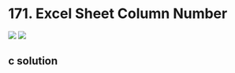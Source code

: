 # 171. Excel Sheet Column Number
<img src="https://github.com/vampire1996/LeetCode/blob/master/Problems/101-200/171.ExcelSheetColumnNumber/problem.png "/>
<img src="https://github.com/vampire1996/LeetCode/blob/master/Problems/101-200/171.ExcelSheetColumnNumber/example.png "/>

## c solution
```c

```
